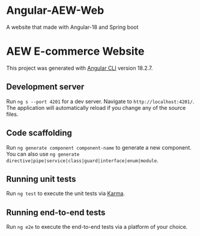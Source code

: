 # Angular-AEW-Web
A website that made with Angular-18 and Spring boot

# AEW E-commerce Website
This project was generated with [Angular CLI](https://github.com/angular/angular-cli) version 18.2.7.

## Development server
Run `ng s --port 4201` for a dev server. Navigate to `http://localhost:4201/`. The application will automatically reload if you change any of the source files.

## Code scaffolding
Run `ng generate component component-name` to generate a new component. You can also use `ng generate directive|pipe|service|class|guard|interface|enum|module`.

## Running unit tests
Run `ng test` to execute the unit tests via [Karma](https://karma-runner.github.io).

## Running end-to-end tests
Run `ng e2e` to execute the end-to-end tests via a platform of your choice.
